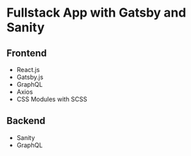 # Fullstack App with Gatsby and Sanity

## Frontend

- React.js
- Gatsby.js
- GraphQL
- Axios
- CSS Modules with SCSS

## Backend

- Sanity
- GraphQL
